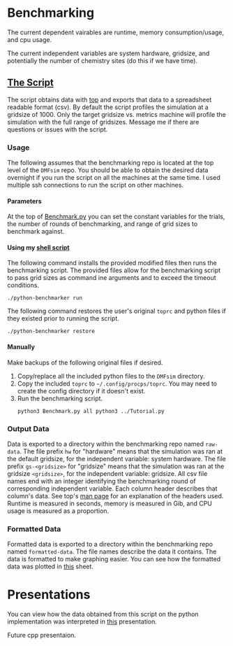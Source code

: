 # Benchmarking
The current dependent vairables are runtime, memory consumption/usage, and cpu usage.

The current independent variables are system hardware, gridsize, and potentially the number of chemistry sites (do this if we have time).


## [The Script](Benchmark.py)
The script obtains data with [top](https://man7.org/linux/man-pages/man1/top.1.html) and exports that data to a spreadsheet readable format (csv). By default the script profiles the simulation at a gridsize of 1000. Only the target gridsize vs. metrics machine will profile the simulation with the full range of gridsizes. Message me if there are questions or issues with the script.


### Usage
The following assumes that the benchmarking repo is located at the top level of the `DMFsim` repo. You should be able to obtain the desired data overnight if you run the script on all the machines at the same time. I used multiple ssh connections to run the script on other machines.

#### Parameters
At the top of [Benchmark.py](Benchmark.py) you can set the constant variables for the trials, the number of rounds of benchmarking, and range of grid sizes to benchmark against.

#### Using my [shell script](python-benchmarker)
 The following command installs the provided modified files then runs the benchmarking script. The provided files allow for the benchmarking script to pass grid sizes as command ine arguments and to exceed the timeout conditions.
```
./python-benchmarker run
```
The following command restores the user's original `toprc` and python files if they existed prior to running the script.
```
./python-benchmarker restore
```

#### Manually
Make backups of the following original files if desired.
1) Copy/replace all the included python files to the `DMFsim` directory.
2) Copy the included `toprc` to `~/.config/procps/toprc`. You may need to create the config directory if it doesn't exist.
3) Run the benchmarking script.
    ```
    python3 Benchmark.py all python3 ../Tutorial.py
    ```


### Output Data
Data is exported to a directory within the benchmarking repo named `raw-data`. The file prefix `hw` for "hardware" means that the simulation was ran at the default gridsize, for the independent variable: system hardware. The file prefix `gs-<gridsize>` for "gridsize" means that the simulation was ran at the gridsize `<gridsize>`, for the independent variable: gridsize. All csv file names end with an integer identifying the benchmarking round of corresponding independent variable. Each column header describes that column's data. See top's [man page](https://man7.org/linux/man-pages/man1/top.1.html) for an explanation of the headers used. Runtime is measured in seconds, memory is measured in Gib, and CPU usage is measured as a proportion.


### Formatted Data
Formatted data is exported to a directory within the benchmarking repo named `formatted-data`. The file names describe the data it contains. The data is formatted to make graphing easier. You can see how the formatted data was plotted in [this](https://docs.google.com/spreadsheets/d/1Bl_izLWv8FmEm-lo52ixJs7STvj6tqPssFivL9YJV4Q/edit?usp=sharing)  sheet.


# Presentations

You can view how the data obtained from this script on the python implementation was interpreted in [this](https://docs.google.com/presentation/d/12su1NnNt0wvW-tbnNfm5jFDmZSdjTUpHCXEooiUXz8U/edit?usp=sharing) presentation.

Future cpp presentaion.
